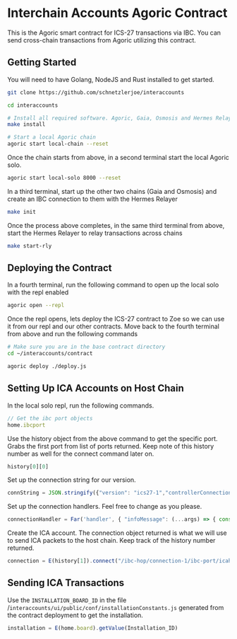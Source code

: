 # Interchain Accounts Agoric Contract

This is the Agoric smart contract for ICS-27 transactions via IBC. You can send cross-chain transactions from Agoric utilizing this contract.

## Getting Started
You will need to have Golang, NodeJS and Rust installed to get started.

```sh
git clone https://github.com/schnetzlerjoe/interaccounts

cd interaccounts

# Install all required software. Agoric, Gaia, Osmosis and Hermes Relayer
make install

# Start a local Agoric chain
agoric start local-chain --reset
```

Once the chain starts from above, in a second terminal start the local Agoric solo.
```sh
agoric start local-solo 8000 --reset
```

In a third terminal, start up the other two chains (Gaia and Osmosis) and create an IBC connection to them with the Hermes Relayer
```sh
make init
```

Once the process above completes, in the same third terminal from above, start the Hermes Relayer to relay transactions across chains
```sh
make start-rly
```

## Deploying the Contract

In a fourth terminal, run the following command to open up the local solo with the repl enabled
```sh
agoric open --repl
```

Once the repl opens, lets deploy the ICS-27 contract to Zoe so we can use it from our repl and our other contracts. Move back to the fourth terminal from above and run the following commands
```sh
# Make sure you are in the base contract directory
cd ~/interaccounts/contract

agoric deploy ./deploy.js
```

## Setting Up ICA Accounts on Host Chain
In the local solo repl, run the following commands.

```javascript
// Get the ibc port objects
home.ibcport
```
Use the history object from the above command to get the specific port. Grabs the first port from list of ports returned. Keep note of this history number as well for the connect command later on.
```javascript
history[0][0]
```
Set up the connection string for our version.
```javascript
connString = JSON.stringify({"version": "ics27-1","controllerConnectionId":"connection-1","hostConnectionId":"connection-0","address":"","encoding":"proto3","txType":"sdk_multi_msg"})
```
Set up the connection handlers. Feel free to change as you please.
```javascript
connectionHandler = Far('handler', { "infoMessage": (...args) => { console.log(...args) }, "onReceive": (c, p) => { console.log('received packet: ', p); }, "onOpen": (c) => { console.log('opened') } });
```
Create the ICA account. The connection object returned is what we will use to send ICA packets to the host chain. Keep track of the history number returned.
```javascript
connection = E(history[1]).connect("/ibc-hop/connection-1/ibc-port/icahost/ordered/" + connString, connectionHandler)
```

## Sending ICA Transactions
Use the ```INSTALLATION_BOARD_ID``` in the file /```interaccounts/ui/public/conf/installationConstants.js``` generated from the contract deployment to get the installation.
```javascript
installation = E(home.board).getValue(Installation_ID)
```
